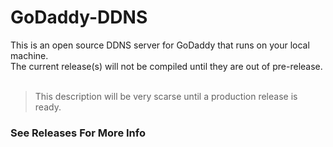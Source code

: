 # GoDaddy-DDNS
This is an open source DDNS server for GoDaddy that runs on your local machine.
<br>
The current release(s) will not be compiled until they are out of pre-release.
<br><br>
>This description will be very scarse until a production release is ready.
<h3>See Releases For More Info</h3>
